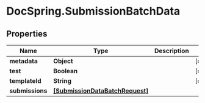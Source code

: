 # DocSpring.SubmissionBatchData

## Properties
Name | Type | Description | Notes
------------ | ------------- | ------------- | -------------
**metadata** | **Object** |  | [optional] 
**test** | **Boolean** |  | [optional] 
**templateId** | **String** |  | [optional] 
**submissions** | [**[SubmissionDataBatchRequest]**](SubmissionDataBatchRequest.md) |  | 


